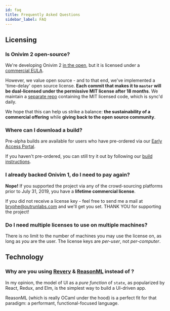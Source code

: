 ```yaml
---
id: faq
title: Frequently Asked Questions
sidebar_label: FAQ
---
```


## Licensing

### Is Onivim 2 open-source?

We're developing Onivim 2 [in the open](https://github.com/onivim/oni2), but it is licensed under a [commercial EULA](https://github.com/onivim/oni2/blob/master/Outrun-Labs-EULA-v1.1.md).

However, we value open source - and to that end, we've implemented a 'time-delay' open source license. __Each commit that makes it to `master` will be dual-licensed under the permissive MIT license after 18 months__.
We maintain a [separate repo](https://github.com/onivim/oni2-mit) containing the MIT licensed code, which is sync'd daily. 

We hope that this can help us strike a balance: __the sustainability of a commercial offering__ while __giving back to the open source community__.

### Where can I download a build?

Pre-alpha builds are available for users who have pre-ordered via our [Early Access Portal](https://v2.onivim.io/early-access-portal).

If you haven't pre-ordered, you can still try it out by following our [build instructions](../for-developers/building).

### I already backed Onivim 1, do I need to pay again?

__Nope!__ If you supported the project via any of the crowd-sourcing platforms prior to July 31, 2019, you have a __lifetime commercial license__.

If you did not receive a license key - feel free to send me a mail at bryphe@outrunlabs.com and we'll get you set. THANK YOU for supporting the project!

### Do I need multiple licenses to use on multiple machines?

There is no limit to the number of machines you may use the license on, as long as _you_ are the user. The license keys are _per-user_, not _per-computer_.

## Technology

### Why are you using [Revery](https://outrunlabs.com/revery) & [ReasonML](https://reasonml.github.io) instead of <insert favorite tech stack>?

In my opinion, the model of UI as a _pure function_ of `state`, as popularized by React, Redux, and Elm, is the simplest way to build a UI-driven app.

ReasonML (which is really OCaml under the hood) is a perfect fit for that paradigm: a performant, functional-focused language.




